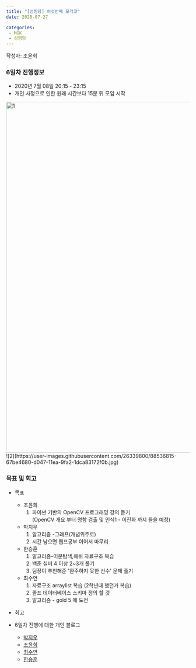 ```yaml
---
title: "[성찜당] 여섯번째 모각코"
date: 2020-07-27

categories: 
 - MGK
 - 성찜당
--- 
```


작성자: 조윤희

### 6일차 진행정보  


+ 2020년 7월 08일 20:15 - 23:15  
+ 개인 사정으로 인한 원래 시간보다 15분 뒤 모임 시작
<img width="960" alt="1" src="https://user-images.githubusercontent.com/26339800/88536845-7278db80-d047-11ea-89b8-0e0e312d75cb.png">  
![2](https://user-images.githubusercontent.com/26339800/88536815-67be4680-d047-11ea-9fa2-1dca83172f0b.jpg)


### 목표 및 회고  
+ 목표  
  - 조윤희
    1. 파이썬 기반의 OpenCV 프로그래밍 강의 듣기  
    (OpenCV 개요 부터 명함 검출 및 인식1 - 이진화 까지 들을 예정)
  - 박지우
    1. 알고리즘 -그래프(개념위주로)
    2. 시간 남으면 웹프공부 이어서 마무리
  - 한승훈
    1. 알고리즘-이분탐색,해쉬 자료구조 복습
    2. 백준 실버 4 이상 2~3개 풀기
    3. 팀장이 추천해준 '완주하지 못한 선수' 문제 풀기
  - 최수연
    1. 자료구조 arraylist 복습 (2학년때 했던거 복습)
    2. 졸프 데이터베이스 스키마 정의 할 것
    3. 알고리즘 - gold 5 에 도전 

  
    
+ 회고  

 
   
   
+ 6일차 진행에 대한 개인 블로그  
  - [박지우](https://jwpark6.github.io/day3/)  
  - [조윤희](https://uni2237.github.io/mgc/MGC03/)  
  - [최수연](https://suyeonchoi.github.io/mgk/fourth-mgk-post/)  
  - [한승훈](https://gooriiie.github.io/%EB%AA%A8%EA%B0%81%EC%BD%94-3%EC%A3%BC%EC%B0%A8-%EB%AA%A9%ED%91%9C%EC%99%80-%ED%9A%8C%EA%B3%A0/)
  
